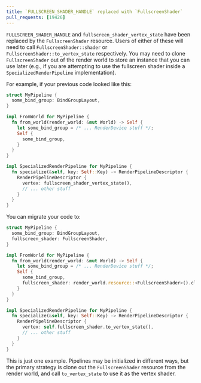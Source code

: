 ```yaml
---
title: `FULLSCREEN_SHADER_HANDLE` replaced with `FullscreenShader`
pull_requests: [19426]
---
```


`FULLSCREEN_SHADER_HANDLE` and `fullscreen_shader_vertex_state` have been replaced by the
`FullscreenShader` resource. Users of either of these will need to call `FullscreenShader::shader`
or `FullscreenShader::to_vertex_state` respectively. You may need to clone `FullscreenShader` out of
the render world to store an instance that you can use later (e.g., if you are attempting to use the
fullscreen shader inside a `SpecializedRenderPipeline` implementation).

For example, if your previous code looked like this:

```rust
struct MyPipeline {
  some_bind_group: BindGroupLayout,
}

impl FromWorld for MyPipeline {
  fn from_world(render_world: &mut World) -> Self {
    let some_bind_group = /* ... RenderDevice stuff */;
    Self {
      some_bind_group,
    }
  }
}

impl SpecializedRenderPipeline for MyPipeline {
  fn specialize(&self, key: Self::Key) -> RenderPipelineDescriptor {
    RenderPipelineDescriptor {
      vertex: fullscreen_shader_vertex_state(),
      // ... other stuff
    }
  }
}
```

You can migrate your code to:

```rust
struct MyPipeline {
  some_bind_group: BindGroupLayout,
  fullscreen_shader: FullscreenShader,
}

impl FromWorld for MyPipeline {
  fn from_world(render_world: &mut World) -> Self {
    let some_bind_group = /* ... RenderDevice stuff */;
    Self {
      some_bind_group,
      fullscreen_shader: render_world.resource::<FullscreenShader>().clone(),
    }
  }
}

impl SpecializedRenderPipeline for MyPipeline {
  fn specialize(&self, key: Self::Key) -> RenderPipelineDescriptor {
    RenderPipelineDescriptor {
      vertex: self.fullscreen_shader.to_vertex_state(),
      // ... other stuff
    }
  }
}
```

This is just one example. Pipelines may be initialized in different ways, but the primary strategy
is clone out the `FullscreenShader` resource from the render world, and call `to_vertex_state` to
use it as the vertex shader.
